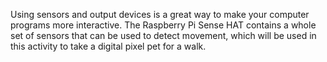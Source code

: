 Using sensors and output devices is a great way to make your computer programs more interactive. The Raspberry Pi Sense HAT contains a whole set of sensors that can be used to detect movement, which will be used in this activity to take a digital pixel pet for a walk.
